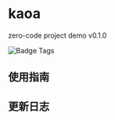 # kaoa

zero-code project demo v0.1.0

![Badge Tags](https://img.shields.io/badge/Kaoa-v0.1.0-cb4042.svg)

## 使用指南

## 更新日志
